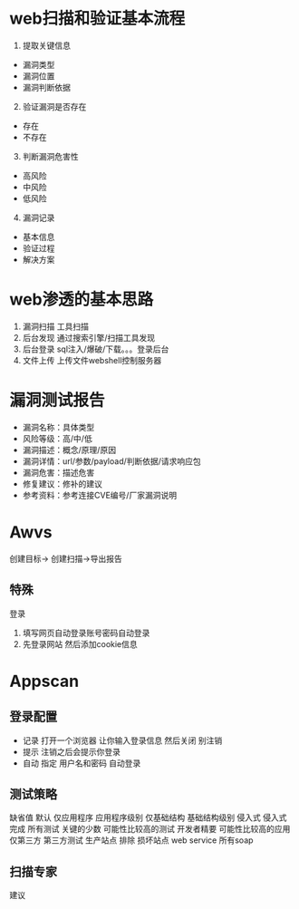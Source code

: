 # web扫描和验证基本流程
1.  提取关键信息
- 漏洞类型
- 漏洞位置
- 漏洞判断依据
2.  验证漏洞是否存在
- 存在
- 不存在  
3.  判断漏洞危害性
 - 高风险
 - 中风险
 - 低风险
4.  漏洞记录
- 基本信息
- 验证过程
- 解决方案
#  web渗透的基本思路
1. 漏洞扫描
工具扫描
2. 后台发现
通过搜索引擎/扫描工具发现
3. 后台登录
sql注入/爆破/下载。。。登录后台
4. 文件上传
上传文件webshell控制服务器
# 漏洞测试报告
- 漏洞名称：具体类型
- 风险等级：高/中/低
- 漏洞描述：概念/原理/原因
- 漏洞详情：url/参数/payload/判断依据/请求响应包
- 漏洞危害：描述危害
- 修复建议：修补的建议
- 参考资料：参考连接CVE编号/厂家漏洞说明
# Awvs
创建目标-> 创建扫描->导出报告
## 特殊
登录
1. 填写网页自动登录账号密码自动登录
2. 先登录网站 然后添加cookie信息
# Appscan
## 登录配置
- 记录 
打开一个浏览器 让你输入登录信息 然后关闭 别注销
- 提示 
注销之后会提示你登录
- 自动
指定 用户名和密码 自动登录
## 测试策略
缺省值 默认
仅应用程序 应用程序级别
仅基础结构 基础结构级别
侵入式 侵入式
完成 所有测试
关键的少数 可能性比较高的测试
开发者精要  可能性比较高的应用
仅第三方 第三方测试
生产站点 排除 损坏站点
web service 所有soap
## 扫描专家
建议
